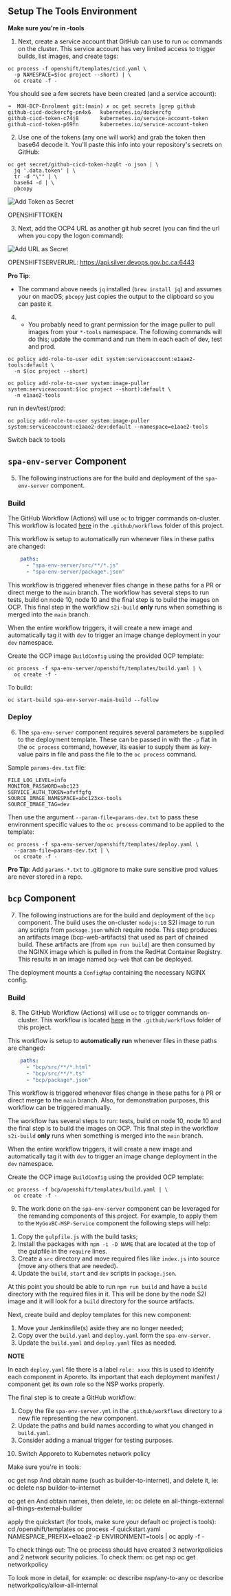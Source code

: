 
## Setup The Tools Environment

**Make sure you're in -tools**

1. Next, create a service account that GitHub can use to run `oc` commands on the cluster. This service account has very limited access to trigger builds, list images, and create tags:

```consoleoc 
oc process -f openshift/templates/cicd.yaml \
  -p NAMESPACE=$(oc project --short) | \
  oc create -f -
```

You should see a few secrets have been created (and a service account):

```console
➜  MOH-BCP-Enrolment git:(main) ✗ oc get secrets |grep github
github-cicd-dockercfg-pn4x6   kubernetes.io/dockercfg
github-cicd-token-c74j8       kubernetes.io/service-account-token
github-cicd-token-p69fn       kubernetes.io/service-account-token
```

2. Use one of the tokens (any one will work) and grab the token then base64 decode it. You'll paste this info into your repository's secrets on GitHub:

```console
oc get secret/github-cicd-token-hzq6t -o json | \
  jq '.data.token' | \
  tr -d "\"" | \
  base64 -d | \
  pbcopy
```

![Add Token as Secret](./add_token.gif)

OPENSHIFTTOKEN

3. Next, add the OCP4 URL as another git hub secret (you can find the url when you copy the logon command):

![Add URL as Secret](./add_ocp_url.gif)

OPENSHIFTSERVERURL: https://api.silver.devops.gov.bc.ca:6443

**Pro Tip**: 

* The command above needs `jq` installed (`brew install jq`) and assumes your on macOS; `pbcopy` just copies the output to the clipboard so you can paste it.

4. * You probably need to grant permission for the image puller to pull images from your `*-tools` namespace. The following commands will do this; update the command and run them in each each of dev, test and prod.

```console
oc policy add-role-to-user edit system:serviceaccount:e1aae2-tools:default \
  -n $(oc project --short)
```

```console
oc policy add-role-to-user system:image-puller system:serviceaccount:$(oc project --short):default \
  -n e1aae2-tools
```

run in dev/test/prod:
```
oc policy add-role-to-user system:image-puller system:serviceaccount:e1aae2-dev:default --namespace=e1aae2-tools
```

Switch back to tools

## `spa-env-server` Component

5. The following instructions are for the build and deployment of the `spa-env-server` component.

### Build

The GitHub Workflow (Actions) will use `oc` to trigger commands on-cluster. This workflow is located [here](../.github/workflows/spa-env-server.yml) in the `.github/workflows` folder of this project.

This workflow is setup to automatically run whenever files in these paths are changed:

```yaml
    paths:
      - "spa-env-server/src/**/*.js"
      - "spa-env-server/package*.json"
```

This workflow is triggered whenever files change in these paths for a PR or direct merge to the `main` branch. The workflow has several steps to run tests, build on node 10, node 10 and the final step is to build the images on OCP. This final step in the workflow `s2i-build` **only** runs when something is merged into the `main` branch.

When the entire workflow triggers, it will create a new image and automatically tag it with `dev` to trigger an image change deployment in your `dev` namespace.

Create the OCP image `BuildConfig` using the provided OCP template:

```console
oc process -f spa-env-server/openshift/templates/build.yaml | \
  oc create -f -
```
To build:

```start the build
oc start-build spa-env-server-main-build --follow
```


### Deploy

6. The `spa-env-server` component requires several parameters be supplied to the deployment template. These can be passed in with the `-p` flat in the `oc process` command, however, its easier to supply them as key-value pairs in file and pass the file to the `oc process` command.

Sample `params-dev.txt` file:

```text
FILE_LOG_LEVEL=info
MONITOR_PASSWORD=abc123
SERVICE_AUTH_TOKEN=afvffgfg
SOURCE_IMAGE_NAMESPACE=abc123xx-tools
SOURCE_IMAGE_TAG=dev
```

Then use the argument `--param-file=params-dev.txt` to pass these environment specific values to the `oc process` command to be applied to the template:

```console
oc process -f spa-env-server/openshift/templates/deploy.yaml \
  --param-file=params-dev.txt | \
  oc create -f -
```

**Pro Tip**: Add `params-*.txt` to .gitignore to make sure sensitive prod values are never stored in a repo.

## `bcp` Component

7. The following instructions are for the build and deployment of the `bcp` component. The build uses the on-cluster `nodejs:10` S2I image to run any scripts from `package.json` which require node. This step produces an artifacts image (bcp-web-artifacts) that used as part of chained build. These artifacts are (from `npm run build`) are then consumed by the NGINX image which is pulled in from the RedHat Container Registry. This results in an image named `bcp-web` that can be deployed.

The deployment mounts a `ConfigMap` containing the necessary NGINX config.

### Build

8. The GitHub Workflow (Actions) will use `oc` to trigger commands on-cluster. This workflow is located [here](../.github/workflows/msp.yml) in the `.github/workflows` folder of this project.

This workflow is setup to **automatically run** whenever files in these paths are changed:

```yaml
    paths:
      - "bcp/src/**/*.html"
      - "bcp/src/**/*.ts"
      - "bcp/package*.json"
```

This workflow is triggered whenever files change in these paths for a PR or direct merge to the `main` branch. Also, for demonstration purposes, this workflow can be triggered manually.

The workflow has several steps to run: tests, build on node 10, node 10 and the final step is to build the images on OCP. This final step in the workflow `s2i-build` **only** runs when something is merged into the `main` branch.

When the entire workflow triggers, it will create a new image and automatically tag it with `dev` to trigger an image change deployment in the `dev` namespace.

Create the OCP image `BuildConfig` using the provided OCP template:

```console
oc process -f bcp/openshift/templates/build.yaml | \
  oc create -f -
```

9. The work done on the `spa-env-server` component can be leveraged for the remanding components of this project. For example, to apply them to the `MyGovBC-MSP-Service` component the following steps will help:

1) Copy the `gulpfile.js` with the build tasks;
2) Install the packages with `npm -i -D NAME` that are located at the top of the gulpfile in the `require` lines.
3) Create a `src` directory and move required files like `index.js` into source (move any others that are needed).
4) Update the `build`, `start` and `dev` scripts in `package.json`.

At this point you should be able to run `npm run build` and have a `build` directory with the required files in it. This will be done by the node S2I image and it will look for a `build` directory for the source artifacts.

Next, create build and deploy templates for this new component:

1) Move your Jenkinsfile(s) aside they are no longer needed;
2) Copy over the `build.yaml` and `deploy.yaml` form the `spa-env-server`.
3) Update the `build.yaml` and `deploy.yaml` files as needed.

**NOTE**

In each `deploy.yaml` file there is a label `role: xxxx` this is used to identify each component in Aporeto. Its important that each deployment manifest / component get its own role so the NSP works properly.

The final step is to create a GitHub workflow:

1) Copy the file `spa-env-server.yml` in the `.github/workflows` directory to a new file representing the new component.
2) Update the paths and build names according to what you changed in `build.yaml`.
3) Consider adding a manual trigger for testing purposes.


10. Switch Apporeto to Kubernetes network policy

Make sure you're in tools:

oc get nsp
And obtain name (such as builder-to-internet), and delete it, ie:
oc delete nsp builder-to-internet

oc get en
And obtain names, then delete, ie:
oc delete en all-things-external all-things-external-builder

apply the quickstart (for tools, make sure your default oc project is tools):
cd /openshift/templates
oc process -f quickstart.yaml NAMESPACE_PREFIX=e1aae2 -p ENVIRONMENT=tools | oc apply -f -

To check things out:
The oc process should have created 3 networkpolicies and 2 network security policies.  To check them:
oc get nsp
oc get networkpolicy

To look more in detail, for example:
oc describe nsp/any-to-any
oc describe networkpolicy/allow-all-internal
